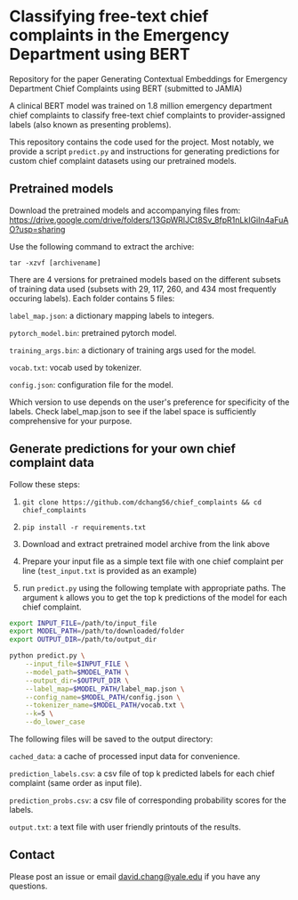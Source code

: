 # Classifying free-text chief complaints in the Emergency Department using BERT

Repository for the paper Generating Contextual Embeddings for Emergency Department Chief Complaints using BERT (submitted to JAMIA)

A clinical BERT model was trained on 1.8 million emergency department chief complaints to classify free-text chief complaints to provider-assigned labels (also known as presenting problems). 

This repository contains the code used for the project. Most notably, we provide a script `predict.py` and instructions for generating predictions for custom chief complaint datasets using our pretrained models.

## Pretrained models

Download the pretrained models and accompanying files from: https://drive.google.com/drive/folders/13GpWRlJCt8Sv_8fpR1nLkIGiIn4aFuAO?usp=sharing

Use the following command to extract the archive:

`tar -xzvf [archivename]`

There are 4 versions for pretrained models based on the different subsets of training data used (subsets with 29, 117, 260, and 434 most frequently occuring labels). Each folder contains 5 files:

`label_map.json`: a dictionary mapping labels to integers.

`pytorch_model.bin`: pretrained pytorch model.

`training_args.bin`: a dictionary of training args used for the model.

`vocab.txt`: vocab used by tokenizer.

`config.json`: configuration file for the model.

Which version to use depends on the user's preference for specificity of the labels. Check label_map.json to see if the label space is sufficiently comprehensive for your purpose. 

## Generate predictions for your own chief complaint data

Follow these steps:

1. `git clone https://github.com/dchang56/chief_complaints && cd chief_complaints`

2. `pip install -r requirements.txt`

3. Download and extract pretrained model archive from the link above

4. Prepare your input file as a simple text file with one chief complaint per line (`test_input.txt` is provided as an example)

5. run `predict.py` using the following template with appropriate paths. The argument `k` allows you to get the top k predictions of the model for each chief complaint.

```bash
export INPUT_FILE=/path/to/input_file
export MODEL_PATH=/path/to/downloaded/folder
export OUTPUT_DIR=/path/to/output_dir

python predict.py \
    --input_file=$INPUT_FILE \
    --model_path=$MODEL_PATH \
    --output_dir=$OUTPUT_DIR \
    --label_map=$MODEL_PATH/label_map.json \
    --config_name=$MODEL_PATH/config.json \
    --tokenizer_name=$MODEL_PATH/vocab.txt \
    --k=5 \
    --do_lower_case
```

The following files will be saved to the output directory:

`cached_data`: a cache of processed input data for convenience.

`prediction_labels.csv`: a csv file of top k predicted labels for each chief complaint (same order as input file).

`prediction_probs.csv`: a csv file of corresponding probability scores for the labels.

`output.txt`: a text file with user friendly printouts of the results.


## Contact

Please post an issue or email david.chang@yale.edu if you have any questions.
